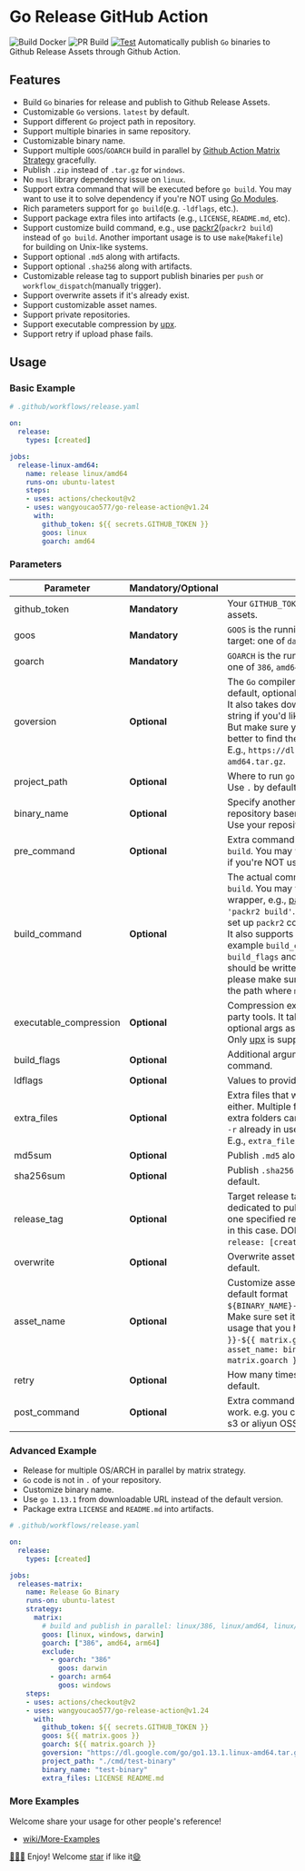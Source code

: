 # Go Release GitHub Action
![Build Docker](https://github.com/wangyoucao577/go-release-action/workflows/Build%20Docker/badge.svg) ![PR Build](https://github.com/wangyoucao577/go-release-action/workflows/PR%20Build/badge.svg) [![Test](https://github.com/wangyoucao577/go-release-action/actions/workflows/autotest.yml/badge.svg)](https://github.com/wangyoucao577/go-release-action/actions/workflows/autotest.yml)
Automatically publish `Go` binaries to Github Release Assets through Github Action.

## Features
- Build `Go` binaries for release and publish to Github Release Assets.
- Customizable `Go` versions. `latest` by default.
- Support different `Go` project path in repository.
- Support multiple binaries in same repository.
- Customizable binary name.
- Support multiple `GOOS`/`GOARCH` build in parallel by [Github Action Matrix Strategy](https://help.github.com/en/actions/reference/workflow-syntax-for-github-actions#jobsjob_idstrategymatrix) gracefully.
- Publish `.zip` instead of `.tar.gz` for `windows`.
- No `musl` library dependency issue on `linux`.
- Support extra command that will be executed before `go build`. You may want to use it to solve dependency if you're NOT using [Go Modules](https://github.com/golang/go/wiki/Modules).
- Rich parameters support for `go build`(e.g. `-ldflags`, etc.).
- Support package extra files into artifacts (e.g., `LICENSE`, `README.md`, etc).
- Support customize build command, e.g., use [packr2](https://github.com/gobuffalo/packr/tree/master/v2)(`packr2 build`) instead of `go build`. Another important usage is to use `make`(`Makefile`) for building on Unix-like systems.
- Support optional `.md5` along with artifacts.
- Support optional `.sha256` along with artifacts.
- Customizable release tag to support publish binaries per `push` or `workflow_dispatch`(manually trigger).
- Support overwrite assets if it's already exist.
- Support customizable asset names.
- Support private repositories.
- Support executable compression by [upx](https://github.com/upx/upx).
- Support retry if upload phase fails.

## Usage

### Basic Example

```yaml
# .github/workflows/release.yaml

on:
  release:
    types: [created]

jobs:
  release-linux-amd64:
    name: release linux/amd64
    runs-on: ubuntu-latest
    steps:
    - uses: actions/checkout@v2
    - uses: wangyoucao577/go-release-action@v1.24
      with:
        github_token: ${{ secrets.GITHUB_TOKEN }}
        goos: linux
        goarch: amd64
```

### Parameters

| Parameter | **Mandatory**/**Optional** | Description |
| --------- | -------- | ----------- |
| github_token | **Mandatory** | Your `GITHUB_TOKEN` for uploading releases to Github assets. |
| goos | **Mandatory** | `GOOS` is the running program's operating system target: one of `darwin`, `freebsd`, `linux`, and so on. |
| goarch | **Mandatory** | `GOARCH` is the running program's architecture target: one of `386`, `amd64`, `arm`, `arm64`, `s390x`, and so on. |
| goversion |  **Optional** | The `Go` compiler version. `latest`([check it here](https://go.dev/VERSION?m=text)) by default, optional `1.13`, `1.14`, `1.15`, `1.16` or `1.17`. <br>It also takes download URL instead of version string if you'd like to use more specified version. But make sure your URL is `linux-amd64` package, better to find the URL from [Go - Downloads](https://go.dev/dl/).<br>E.g., `https://dl.google.com/go/go1.13.1.linux-amd64.tar.gz`. |
| project_path | **Optional** | Where to run `go build`. <br>Use `.` by default. |
| binary_name | **Optional** | Specify another binary name if do not want to use repository basename. <br>Use your repository's basename if not set. |
| pre_command | **Optional** | Extra command that will be executed before `go build`. You may want to use it to solve dependency if you're NOT using [Go Modules](https://github.com/golang/go/wiki/Modules). |
| build_command | **Optional** | The actual command to build binary, typically `go build`. You may want to use other command wrapper, e.g., [packr2](https://github.com/gobuffalo/packr/tree/master/v2), example `build_command: 'packr2 build'`. Remember to use `pre_command` to set up `packr2` command in this scenario.<br>It also supports the `make`(`Makefile`) building system, example `build_command: make`. In this case both `build_flags` and `ldflags` will be ignored since they should be written in your `Makefile` already. Also, please make sure the generated binary placed in the path where `make` runs, i.e., `project_path`. |
| executable_compression | **Optional** | Compression executable binary by some third-party tools. It takes compression command with optional args as input, e.g., `upx` or `upx -v`. <br>Only [upx](https://github.com/upx/upx) is supported at the moment.|
| build_flags | **Optional** | Additional arguments to pass the `go build` command. |
| ldflags | **Optional** | Values to provide to the `-ldflags` argument. |
| extra_files | **Optional** | Extra files that will be packaged into artifacts either. Multiple files separated by space. Note that extra folders can be allowed either since internal `cp -r` already in use. <br>E.g., `extra_files: LICENSE README.md` |
| md5sum | **Optional** | Publish `.md5` along with artifacts, `TRUE` by default. |
| sha256sum | **Optional** | Publish `.sha256` along with artifacts, `FALSE` by default. |
| release_tag | **Optional** | Target release tag to publish your binaries to. It's dedicated to publish binaries on every `push` into one specified release page since there's no target in this case. DON'T set it if you trigger the action by `release: [created]` event as most people do.|
| overwrite | **Optional** | Overwrite asset if it's already exist. `FALSE` by default. |
| asset_name | **Optional** | Customize asset name if do not want to use the default format `${BINARY_NAME}-${RELEASE_TAG}-${GOOS}-${GOARCH}`. <br>Make sure set it correctly, especially for matrix usage that you have to append `-${{ matrix.goos }}-${{ matrix.goarch }}`. A valid example could be  `asset_name: binary-name-${{ matrix.goos }}-${{ matrix.goarch }}`. |
| retry | **Optional** | How many times retrying if upload fails. `3` by default. |
| post_command | **Optional** | Extra command that will be executed for teardown work. e.g. you can use it to upload artifacts to AWS s3 or aliyun OSS |

### Advanced Example

- Release for multiple OS/ARCH in parallel by matrix strategy.
- `Go` code is not in `.` of your repository.
- Customize binary name.
- Use `go 1.13.1` from downloadable URL instead of the default version.
- Package extra `LICENSE` and `README.md` into artifacts.

```yaml
# .github/workflows/release.yaml

on:
  release:
    types: [created]

jobs:
  releases-matrix:
    name: Release Go Binary
    runs-on: ubuntu-latest
    strategy:
      matrix:
        # build and publish in parallel: linux/386, linux/amd64, linux/arm64, windows/386, windows/amd64, darwin/amd64, darwin/arm64
        goos: [linux, windows, darwin]
        goarch: ["386", amd64, arm64]
        exclude:
          - goarch: "386"
            goos: darwin
          - goarch: arm64
            goos: windows
    steps:
    - uses: actions/checkout@v2
    - uses: wangyoucao577/go-release-action@v1.24
      with:
        github_token: ${{ secrets.GITHUB_TOKEN }}
        goos: ${{ matrix.goos }}
        goarch: ${{ matrix.goarch }}
        goversion: "https://dl.google.com/go/go1.13.1.linux-amd64.tar.gz"
        project_path: "./cmd/test-binary"
        binary_name: "test-binary"
        extra_files: LICENSE README.md
```

### More Examples
Welcome share your usage for other people's reference!
- [wiki/More-Examples](https://github.com/wangyoucao577/go-release-action/wiki/More-Examples)

[:clap:](":clap:")[:clap:](":clap:")[:clap:](":clap:") Enjoy! Welcome [star](https://github.com/wangyoucao577/go-release-action/) if like it[:smile:](:smile:)
